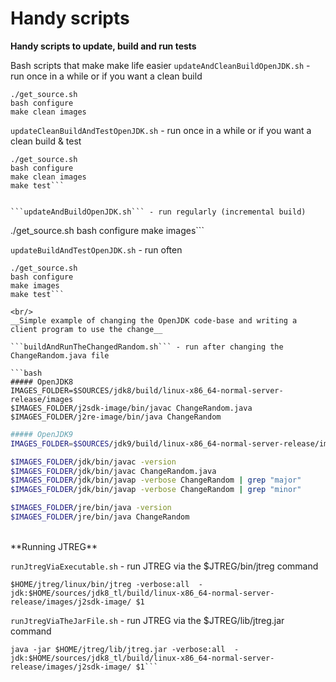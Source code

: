 # Handy scripts

**Handy scripts to update, build and run tests**

Bash scripts that make make life easier
```updateAndCleanBuildOpenJDK.sh``` - run once in a while or if you want a clean build

```
./get_source.sh
bash configure
make clean images
```

```updateCleanBuildAndTestOpenJDK.sh``` - run once in a while or if you want a clean build & test

```
./get_source.sh
bash configure
make clean images
make test```


```updateAndBuildOpenJDK.sh``` - run regularly (incremental build)

```
./get_source.sh
bash configure
make images```


```updateBuildAndTestOpenJDK.sh``` - run often

```
./get_source.sh
bash configure
make images
make test```

<br/>
__Simple example of changing the OpenJDK code-base and writing a client program to use the change__

```buildAndRunTheChangedRandom.sh``` - run after changing the ChangeRandom.java file

```bash
##### OpenJDK8
IMAGES_FOLDER=$SOURCES/jdk8/build/linux-x86_64-normal-server-release/images
$IMAGES_FOLDER/j2sdk-image/bin/javac ChangeRandom.java
$IMAGES_FOLDER/j2re-image/bin/java ChangeRandom
```

```bash
##### OpenJDK9
IMAGES_FOLDER=$SOURCES/jdk9/build/linux-x86_64-normal-server-release/images

$IMAGES_FOLDER/jdk/bin/javac -version
$IMAGES_FOLDER/jdk/bin/javac ChangeRandom.java
$IMAGES_FOLDER/jdk/bin/javap -verbose ChangeRandom | grep "major"
$IMAGES_FOLDER/jdk/bin/javap -verbose ChangeRandom | grep "minor"

$IMAGES_FOLDER/jre/bin/java -version
$IMAGES_FOLDER/jre/bin/java ChangeRandom
```

<br/>
**Running JTREG**

```runJtregViaExecutable.sh``` - run JTREG via the $JTREG/bin/jtreg command

```
$HOME/jtreg/linux/bin/jtreg -verbose:all  -jdk:$HOME/sources/jdk8_tl/build/linux-x86_64-normal-server-release/images/j2sdk-image/ $1
```

```runJtregViaTheJarFile.sh``` - run JTREG via the $JTREG/lib/jtreg.jar command

```
java -jar $HOME/jtreg/lib/jtreg.jar -verbose:all  -jdk:$HOME/sources/jdk8_tl/build/linux-x86_64-normal-server-release/images/j2sdk-image/ $1```